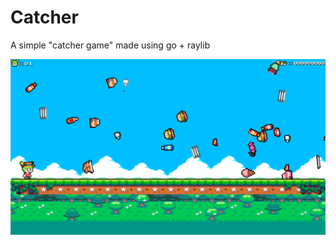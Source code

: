 # Catcher

A simple "catcher game" made using go + raylib

<img src="https://raw.githubusercontent.com/flyingsl0ths/go-game/master/assets/game.png">
